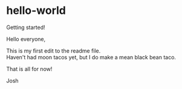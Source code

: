 # hello-world
Getting started!

Hello everyone,

This is my first edit to the readme file.  
Haven't had moon tacos yet, but I do make a mean black bean taco.

That is all for now!

Josh
